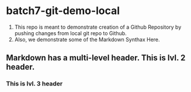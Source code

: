 # batch7-git-demo-local

1. This repo is meant to demonstrate creation of a Github Repository by pushing changes from local git repo to Github.
2. Also, we demonstrate some of the Markdown Synthax Here.

## Markdown has a multi-level header. This is lvl. 2 header.
### This is lvl. 3 header
